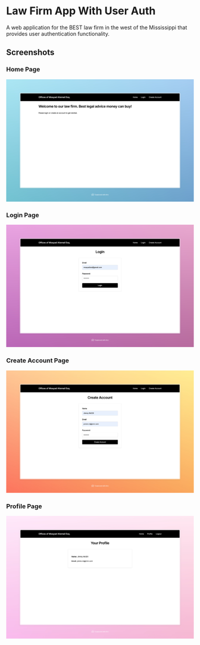 # Law Firm App With User Auth
A web application for the BEST law firm in the west of the Mississippi that provides user authentication functionality.

## Screenshots

### Home Page
![Home Page](home.jpeg)

### Login Page
![Login Page](login.jpeg)

### Create Account Page
![Create Account](create-account.jpeg)

### Profile Page
![Profile Page](profile.jpeg)
